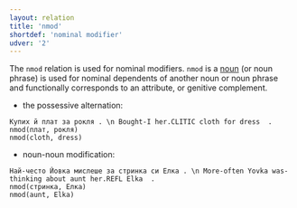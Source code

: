 ```yaml
---
layout: relation
title: 'nmod'
shortdef: 'nominal modifier'
udver: '2'
---
```


The `nmod` relation is used for nominal modifiers. 
`nmod` is a [noun](u-pos/NOUN) (or noun phrase) is used for nominal dependents of another noun or noun phrase and functionally corresponds to an attribute, or genitive complement.

- the possessive alternation:

~~~ sdparse
Купих й плат за рокля . \n Bought-I her.CLITIC cloth for dress  .
nmod(плат, рокля)
nmod(cloth, dress)
~~~

- noun-noun modification:

~~~ sdparse
Най-често Йовка мислеше за стринка си Елка . \n More-often Yovka was-thinking about aunt her.REFL Elka  .
nmod(стринка, Елка)
nmod(aunt, Elka)
~~~
<!-- Interlanguage links updated Út zář 29 20:31:55 CEST 2020 -->
